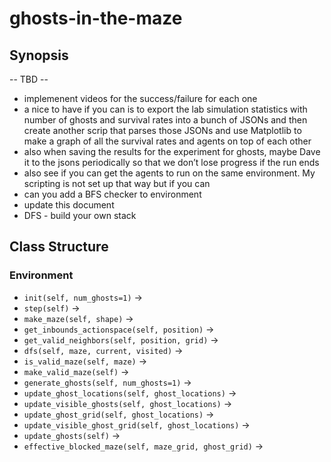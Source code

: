 # ghosts-in-the-maze

## Synopsis
-- TBD -- 
- implemenent videos for the success/failure for each one
- a nice to have if you can is to export the lab simulation statistics with number of ghosts and survival rates into a bunch of JSONs and then create another scrip that parses those JSONs and use Matplotlib to make a graph of all the survival rates and agents on top of each other
- also when saving the results for the experiment for ghosts, maybe Dave it to the jsons periodically so that we don’t lose progress if the run ends
- also see if you can get the agents to run on the same environment. My scripting is not set up that way but if you can
- can you add a BFS checker to environment
- update this document
- DFS - build your own stack

## Class Structure
### Environment
- `init(self, num_ghosts=1)` → 
- `step(self)` →
- `make_maze(self, shape)` →  
- `get_inbounds_actionspace(self, position)` →
- `get_valid_neighbors(self, position, grid)` →
- `dfs(self, maze, current, visited)` →
- `is_valid_maze(self, maze)` →
- `make_valid_maze(self)` →
- `generate_ghosts(self, num_ghosts=1)` →
- `update_ghost_locations(self, ghost_locations)` →
- `update_visible_ghosts(self, ghost_locations)` →
- `update_ghost_grid(self, ghost_locations)` →
- `update_visible_ghost_grid(self, ghost_locations)` →
- `update_ghosts(self)` →
- `effective_blocked_maze(self, maze_grid, ghost_grid)` → 